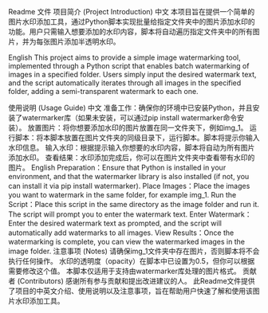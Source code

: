 Readme 文件
项目简介 (Project Introduction)
中文
本项目旨在提供一个简单的图片水印添加工具，通过Python脚本实现批量给指定文件夹中的图片添加水印的功能。用户只需输入想要添加的水印内容，脚本将自动遍历指定文件夹中的所有图片，并为每张图片添加半透明水印。

English
This project aims to provide a simple image watermarking tool, implemented through a Python script that enables batch watermarking of images in a specified folder. Users simply input the desired watermark text, and the script automatically iterates through all images in the specified folder, adding a semi-transparent watermark to each one.

使用说明 (Usage Guide)
中文
准备工作：确保你的环境中已安装Python，并且安装了watermarker库（如果未安装，可以通过pip install watermarker命令安装）。
放置图片：将你想要添加水印的图片放置在同一文件夹下，例如img_1。
运行脚本：将本脚本放置在图片文件夹的同级目录下，运行脚本。脚本将提示你输入水印信息。
输入水印：根据提示输入你想要的水印内容，脚本将自动为所有图片添加水印。
查看结果：水印添加完成后，你可以在图片文件夹中查看带有水印的图片。
English
Preparation：Ensure that Python is installed in your environment, and that the watermarker library is also installed (if not, you can install it via pip install watermarker).
Place Images：Place the images you want to watermark in the same folder, for example img_1.
Run the Script：Place this script in the same directory as the image folder and run it. The script will prompt you to enter the watermark text.
Enter Watermark：Enter the desired watermark text as prompted, and the script will automatically add watermarks to all images.
View Results：Once the watermarking is complete, you can view the watermarked images in the image folder.
注意事项 (Notes)
请确保img_1文件夹中存在图片，否则脚本将不会执行任何操作。
水印的透明度（opacity）在脚本中已设置为0.5，但你可以根据需要修改这个值。
本脚本仅适用于支持由watermarker库处理的图片格式。
贡献者 (Contributors)
感谢所有参与贡献和提出改进建议的人。
此Readme文件提供了项目的中英文介绍、使用说明以及注意事项，旨在帮助用户快速了解和使用该图片水印添加工具。
